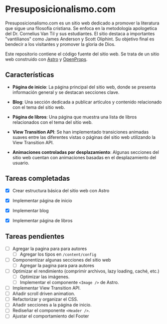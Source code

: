 # **Presuposicionalismo.com**

Presuposicionalismo.com es un sitio web dedicado a promover la literatura que sigue una filosofía cristiana. Se enfoca en la metodología apologetica del Dr. Cornelius Van Til y sus estudiantes. El sitio destaca a importantes "vantilianos" como James Anderson y Scott Oliphint. Su objetivo final es bendecir a los visitantes y promover la gloria de Dios.

Este repositorio contiene el código fuente del sitio web. Se trata de un sitio web construido con [Astro](https://astro.build/) y [OpenProps](https://open-props.style/).

## Características

- **Página de inicio**: La página principal del sitio web, donde se presenta información general y se destacan secciones clave.

- **Blog**: Una sección dedicada a publicar artículos y contenido relacionado con el tema del sitio web.

- **Página de libros**: Una página que muestra una lista de libros relacionados con el tema del sitio web.

- **View Transition API**: Se han implementado transiciones animadas suaves entre las diferentes vistas o páginas del sitio web utilizando la View Transition API.

- **Animaciones controladas por desplazamiento**: Algunas secciones del sitio web cuentan con animaciones basadas en el desplazamiento del usuario.

## Tareas completadas

- [x] Crear estructura básica del sitio web con Astro

- [x] Implementar página de inicio

- [x] Implementar blog

- [x] Implementar página de libros

## Tareas pendientes

- [ ] Agregar la pagina para para autores
  - [ ] Agregar los tipos en `/content/config`
- [ ] Componentizar algunas secciones del sitio web
  - [ ] Agregar la pagina para para autores
- [ ] Optimizar el rendimiento (comprimir archivos, lazy loading, caché, etc.)
  - [ ] Optimizar las imágenes.
  - [ ] Implementar el componente `<Image />` de Astro.
- [ ] Implementar View Transition API.
- [ ] Añadir scroll driven animation.
- [ ] Refactorizar y organizar el CSS.
- [ ] Añadir secciones a la página de inicio.
- [ ] Rediseñar el componente `<Header />`.
- [ ] Ajustar el comportamiento del Footer
